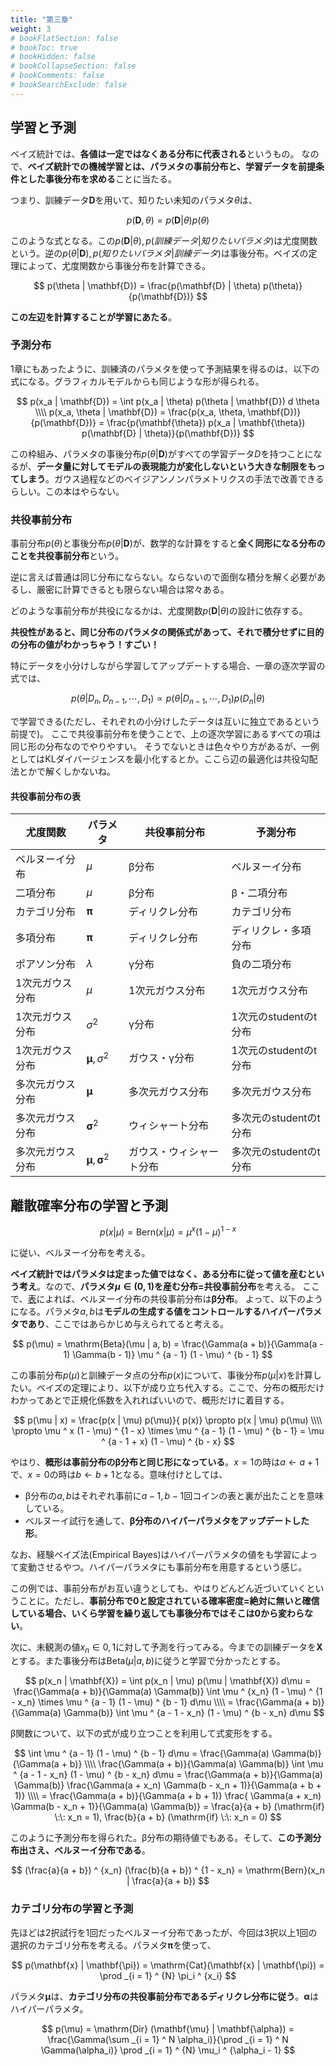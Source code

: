 ```yaml
---
title: "第三章"
weight: 3
# bookFlatSection: false
# bookToc: true
# bookHidden: false
# bookCollapseSection: false
# bookComments: false
# bookSearchExclude: false
---
```


## 学習と予測

ベイズ統計では、**各値は一定ではなくある分布に代表される**というもの。
なので、**ベイズ統計での機械学習とは、パラメタの事前分布と、学習データを前提条件とした事後分布を求める**ことに当たる。

つまり、訓練データ$\mathbf{D}$を用いて、知りたい未知のパラメタ$\theta$は、

$$
p(\mathbf{D}, \theta) = p(\mathbf{D} | \theta) p(\theta)
$$

このような式となる。この$p(\mathbf{D} | \theta), p(訓練データ | 知りたいパラメタ)$は尤度関数という。逆の$p(\theta | \mathbf{D}), p(知りたいパラメタ | 訓練データ)$は事後分布。ベイズの定理によって、尤度関数から事後分布を計算できる。

$$
p(\theta | \mathbf{D}) = \frac{p(\mathbf{D} | \theta) p(\theta)}{p(\mathbf{D})}
$$

**この左辺を計算することが学習にあたる**。

### 予測分布

1章にもあったように、訓練済のパラメタを使って予測結果を得るのは、以下の式になる。グラフィカルモデルからも同じような形が得られる。

$$
p(x_a | \mathbf{D}) = \int p(x_a | \theta) p(\theta | \mathbf{D}) d \theta \\\\
p(x_a, \theta | \mathbf{D}) = \frac{p(x_a, \theta, \mathbf{D})}{p(\mathbf{D})} = \frac{p(\mathbf{\theta}) p(x_a | \mathbf{\theta}) p(\mathbf{D} | \theta)}{p(\mathbf{D})}
$$

この枠組み、パラメタの事後分布$p(\theta | \mathbf{D})$がすべての学習データ$D$を持つことになるが、**データ量に対してモデルの表現能力が変化しないという大きな制限をもってしまう**。ガウス過程などのベイジアンノンパラメトリクスの手法で改善できるらしい。この本はやらない。

### 共役事前分布

事前分布$p(\theta)$と事後分布$p(\theta | \mathbf{D})$が、数学的な計算をすると**全く同形になる分布のことを共役事前分布**という。

逆に言えば普通は同じ分布にならない。ならないので面倒な積分を解く必要があるし、厳密に計算できるとも限らない場合は常々ある。

どのような事前分布が共役になるかは、尤度関数$p(\mathbf{D} | \theta)$の設計に依存する。

**共役性があると、同じ分布のパラメタの関係式があって、それで積分せずに目的の分布の値がわかっちゃう！すごい！**

特にデータを小分けしながら学習してアップデートする場合、一章の逐次学習の式では、

$$
p(\theta | D_n, D_{n - 1}, \cdots, D_1) \propto p(\theta | D_{n - 1}, \cdots , D_1) p(D_n | \theta)
$$

で学習できる(ただし、それぞれの小分けしたデータは互いに独立であるという前提で)。
ここで共役事前分布を使うことで、上の逐次学習にあるすべての項は同じ形の分布なのでやりやすい。
そうでないときは色々やり方があるが、一例としてはKLダイバージェンスを最小化するとか。ここら辺の最適化は共役勾配法とかで解くしかないね。

#### 共役事前分布の表

| 尤度関数         | パラメタ                            | 共役事前分布             | 予測分布               |
| ---------------- | ----------------------------------- | ------------------------ | ---------------------- |
| ベルヌーイ分布   | $\mu$                               | β分布                    | ベルヌーイ分布         |
| 二項分布         | $\mu$                               | β分布                    | β・二項分布            |
| カテゴリ分布     | $\mathbf{\pi}$                      | ディリクレ分布           | カテゴリ分布           |
| 多項分布         | $\mathbf{\pi}$                      | ディリクレ分布           | ディリクレ・多項分布   |
| ポアソン分布     | $\lambda$                           | γ分布                    | 負の二項分布           |
| 1次元ガウス分布  | $\mu$                               | 1次元ガウス分布          | 1次元ガウス分布        |
| 1次元ガウス分布  | $\sigma ^ 2$                        | γ分布                    | 1次元のstudentのt分布  |
| 1次元ガウス分布  | $\mathbf{\mu}, \sigma ^ 2$          | ガウス・γ分布            | 1次元のstudentのt分布  |
| 多次元ガウス分布 | $\mathbf{\mu}$                      | 多次元ガウス分布         | 多次元ガウス分布       |
| 多次元ガウス分布 | $\mathbf{\sigma} ^ 2$               | ウィシャート分布         | 多次元のstudentのt分布 |
| 多次元ガウス分布 | $\mathbf{\mu}, \mathbf{\sigma} ^ 2$ | ガウス・ウィシャート分布 | 多次元のstudentのt分布 |

## 離散確率分布の学習と予測

$$
p(x | \mu) = \mathrm{Bern}(x | \mu) = \mu ^ x (1 - \mu) ^ {1 - x}
$$

に従い、ベルヌーイ分布を考える。

**ベイズ統計ではパラメタは定まった値ではなく、ある分布に従って値を産むという考え**。なので、**パラメタ$\mu \in (0, 1)$を産む分布=共役事前分布**を考える。
ここで、[表](#共役事前分布の表)によれば、ベルヌーイ分布の共役事前分布は**β分布**。
よって、以下のようになる。パラメタ$a, b$は**モデルの生成する値をコントロールするハイパーパラメタであり**、ここではあらかじめ与えられてると考える。

$$
p(\mu) = \mathrm{Beta}(\mu | a, b) = \frac{\Gamma(a + b)}{\Gamma(a - 1) \Gamma(b - 1)} \mu ^ {a - 1} (1 - \mu) ^ {b - 1}
$$

この事前分布$p(\mu)$と訓練データ点の分布$p(x)$について、事後分布$p(\mu | x)$を計算したい。ベイズの定理により、以下が成り立ち代入する。ここで、分布の概形だけわかってあとで正規化係数を入れればいいので、概形だけに着目する。

$$
p(\mu | x) = \frac{p(x | \mu) p(\mu)}{ p(x)} \propto p(x | \mu) p(\mu) \\\\ 
\propto \mu ^ x (1 - \mu) ^ {1 - x} \times \mu ^ {a - 1} (1 - \mu) ^ {b - 1} 
= \mu ^ {a - 1 + x} (1 - \mu) ^ {b - x}
$$

やはり、**概形は事前分布のβ分布と同じ形になっている**。$x = 1$の時は$a \leftarrow a + 1$で、$x = 0$の時は$b \leftarrow b + 1$となる。意味付けとしては、

- β分布の$a, b$はそれぞれ事前に$a - 1, b - 1$回コインの表と裏が出たことを意味している。
- ベルヌーイ試行を通して、**β分布のハイパーパラメタをアップデートした形**。

なお、経験ベイズ法(Empirical Bayes)はハイパーパラメタの値をも学習によって変動させるやつ。ハイパーパラメタにも事前分布を用意するという感じ。

この例では、事前分布がお互い違うとしても、やはりどんどん近づいていくということに。ただし、**事前分布で0と設定されている確率密度=絶対に無いと確信している場合、いくら学習を繰り返しても事後分布ではそこは0から変わらない**。

次に、未観測の値$x_n \in 0, 1$に対して予測を行ってみる。今までの訓練データを$\mathbf{X}$とする。また事後分布は$\mathrm{Beta}(\mu | a, b)$に従うと学習で分かったとする。

$$
p(x_n | \mathbf{X}) = \int p(x_n | \mu) p(\mu | \mathbf{X}) d\mu
= \frac{\Gamma(a + b)}{\Gamma(a) \Gamma(b)} \int \mu ^ {x_n} (1 - \mu) ^ {1 - x_n} \times \mu ^ {a - 1} (1 - \mu) ^ {b - 1} d\mu \\\\ 
= \frac{\Gamma(a + b)}{\Gamma(a) \Gamma(b)} \int \mu ^ {a - 1 - x_n} (1 - \mu) ^ {b - x_n} d\mu
$$

β関数について、以下の式が成り立つことを利用して式変形をする。

$$
\int \mu ^ {a - 1} (1 - \mu) ^ {b - 1} d\mu = \frac{\Gamma(a) \Gamma(b)}{\Gamma(a + b)} \\\\ 
\frac{\Gamma(a + b)}{\Gamma(a) \Gamma(b)} \int \mu ^ {a - 1 - x_n} (1 - \mu) ^ {b - x_n} d\mu 
= \frac{\Gamma(a + b)}{\Gamma(a) \Gamma(b)} \frac{\Gamma(a + x_n) \Gamma(b - x_n + 1)}{\Gamma(a + b + 1)} \\\\ 
= \frac{\Gamma(a + b)}{\Gamma(a + b + 1)} \frac{ \Gamma(a + x_n) \Gamma(b - x_n + 1)}{\Gamma(a) \Gamma(b)}
= \frac{a}{a + b} (\mathrm{if} \:\: x_n = 1), \frac{b}{a + b} (\mathrm{if} \:\: x_n = 0)
$$

このように予測分布を得られた。β分布の期待値でもある。そして、**この予測分布出さえ、ベルヌーイ分布である**。

$$
(\frac{a}{a + b}) ^ {x_n} (\frac{b}{a + b}) ^ {1 - x_n} = \mathrm{Bern}(x_n | \frac{a}{a + b})
$$

### カテゴリ分布の学習と予測

先ほどは2択試行を1回だったベルヌーイ分布であったが、今回は3択以上1回の選択のカテゴリ分布を考える。パラメタ$\mathbf{\pi}$を使って、

$$
p(\mathbf{x} | \mathbf{\pi}) = \mathrm{Cat}(\mathbf{x} | \mathbf{\pi}) = \prod _{i = 1} ^ {N} \pi_i ^ {x_i}
$$

パラメタ$\mathbf{\mu}$は、**カテゴリ分布の共役事前分布であるディリクレ分布に従う**。$\mathbf{\alpha}$はハイパーパラメタ。

$$
p(\mu) = \mathrm{Dir} (\mathbf{\mu} | \mathbf{\alpha}) = \frac{\Gamma(\sum _{i = 1} ^ N \alpha_i)}{\prod _{i = 1} ^ N \Gamma(\alpha_i)} \prod _{i = 1} ^ {N} \mu_i ^ {\alpha_i - 1}
$$


